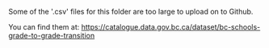 Some of the '.csv' files for this folder are too large to upload on to Github.

You can find them at: https://catalogue.data.gov.bc.ca/dataset/bc-schools-grade-to-grade-transition
